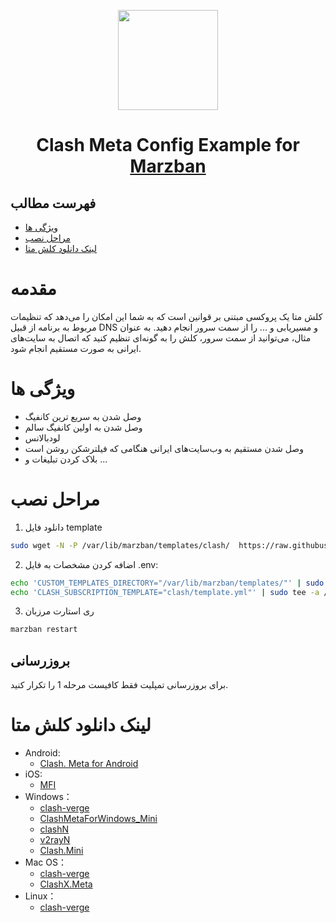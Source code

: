 <p align="center">
  <a href="https://github.com/oXIIIo/clash-meta-template" target="_blank" rel="noopener noreferrer">
    <picture>
      <source media="(prefers-color-scheme: dark)" srcset="https://raw.githubusercontent.com/Dreamacro/clash/master/docs/logo.png">
      <img width="160" height="160" src="https://raw.githubusercontent.com/Dreamacro/clash/master/docs/logo.png">
    </picture>
  </a>
</p>
<h1 align="center"/>Clash Meta Config Example for <a href="https://github.com/Gozargah/Marzban">Marzban</a></h1>

## فهرست مطالب
- [ویژگی‌ ها](#ویژگی-ها)
- [مراحل نصب](#مراحل-نصب)
- [لینک دانلود کلش متا](#لینک-دانلود-کلش-متا)

# مقدمه
کلش متا یک پروکسی مبتنی بر قوانین است که به شما این امکان را می‌دهد که تنظیمات مربوط به برنامه از قبیل DNS و مسیریابی و ... را از سمت سرور انجام دهید. به عنوان مثال، می‌توانید از سمت سرور، کلش را به گونه‌ای تنظیم کنید که اتصال به سایت‌های ایرانی به صورت مستقیم انجام شود.

# ویژگی ها
- وصل شدن به سریع ترین کانفیگ
- وصل شدن به اولین کانفیگ سالم
- لودبالانس
- وصل شدن مستقیم به وب‌سایت‌های ایرانی هنگامی که فیلترشکن روشن است
- بلاک کردن تبلیغات
و ...

# مراحل نصب
1. دانلود فایل template
```sh
sudo wget -N -P /var/lib/marzban/templates/clash/  https://raw.githubusercontent.com/oXIIIo/clash-meta-template/master/template.yml
```

2. اضافه کردن مشخصات به فایل .env:
```sh
echo 'CUSTOM_TEMPLATES_DIRECTORY="/var/lib/marzban/templates/"' | sudo tee -a /opt/marzban/.env
echo 'CLASH_SUBSCRIPTION_TEMPLATE="clash/template.yml"' | sudo tee -a /opt/marzban/.env
```

3. ری استارت مرزبان
```sh
marzban restart
```

## بروزرسانی
برای بروزرسانی تمپلیت فقط کافیست مرحله 1 را تکرار کنید.

# لینک دانلود کلش متا
- Android:
   - [Clash. Meta for Android](https://github.com/MetaCubeX/ClashMetaForAndroid/releases/tag/Prerelease-alpha)
- iOS:
  - [MFI](https://t.me/meta_for_ios)
- Windows：
  - [clash-verge](https://github.com/zzzgydi/clash-verge)
  - [ClashMetaForWindows_Mini](https://github.com/kogekiplay/ClashMetaForWindows_Mini)
  - [clashN](https://github.com/2dust/clashN)
  - [v2rayN](https://github.com/2dust/v2rayN)
  - [Clash.Mini](https://github.com/MetaCubeX/Clash.Mini)
- Mac OS：
  - [clash-verge](https://github.com/zzzgydi/clash-verge)
  - [ClashX.Meta](https://github.com/MetaCubeX/ClashX.Meta)
- Linux：
  - [clash-verge](https://github.com/zzzgydi/clash-verge)
